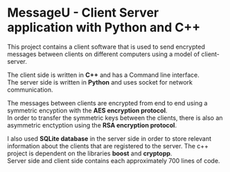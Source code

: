 # MessageU - Client Server application with Python and C++
This project contains a client software that is used to send encrypted messages between clients on different computers using a model of client-server. </br> 

The client side is written in **C++** and has a Command line interface. </br> 
The server side is written in **Python** and uses socket for network communication. </br> 

The messages between clients are encrypted from end to end using a symmetric encyption with the **AES encryption protocol**. </br>
In order to transfer the symmetric keys between the clients, there is also an asymmetric enctyption using the **RSA encryption protocol**. </br>

I also used **SQLite database** in the server side in order to store relevant information about the clients that are registered to the server.
The c++ project is dependent on the libraries **boost** and **cryptopp**.</br>
Server side and client side contains each approximately 700 lines of code.
